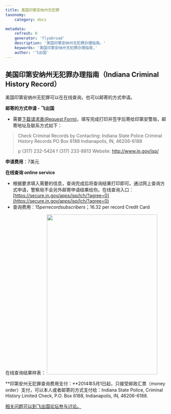 ```yaml
---
title: 美国印第安纳州无犯罪
taxonomy:
    category: docs

metadata:
    refresh: 0
    generator: 'flyabroad'
    description: '美国印第安纳州无犯罪办理指南。'
    keywords: '美国印第安纳州无犯罪办理指南,'
    author: '飞出国'
---
```


## 美国印第安纳州无犯罪办理指南（Indiana Criminal History Record）

美国印第安纳州无犯罪可以在在线查询，也可以邮寄的方式申请。


**邮寄的方式申请 - 飞出国**

- 需要[下载请求表(Request Form)](https://forms.in.gov/Download.aspx?id=4690)，填写完成打印并签字后寄给印第安警局，邮寄地址及联系方式如下：
> Check Criminal Records by Contacting:
> Indiana State Police
> Criminal History Records
> PO Box 6188 Indianapolis, IN, 46206-6188
> 
> p (317) 232-5424 
> f (317) 233-8813 
> Website: http://www.in.gov/isp/

**申请费用**：7美元


**在线查询 online service**

- 根据要求填入需要的信息，查询完成后将查询结果打印即可。通过网上查询方式申请，警察局不会另外邮寄申请结果给你。在线查询入口：[https://secure.in.gov/apps/isp/lch/?agree=0](https://secure.in.gov/apps/isp/lch/?agree=0)
- 查询费用：$15 per record subscribers；$16.32 per record Credit Card 

在线查询结果样表：
<img src="//disfly.s3.amazonaws.com/original/1X/9ea23844268df6dda5ad0ab4309ebd6579266d28.JPG" width="346" height="500"> 

**印第安州无犯罪查询费用支付：**2014年5月1日起，只接受邮政汇票（money order）支付，可以本人或者邮寄的方式支付给：Indiana State Police, Criminal History Limited Check, P.O. Box 6188, Indianapolis, IN, 46206-6188.


[相关问题可以到飞出国论坛参与讨论。](http://bbs.fcgvisa.com/t/3618?target=_blank)